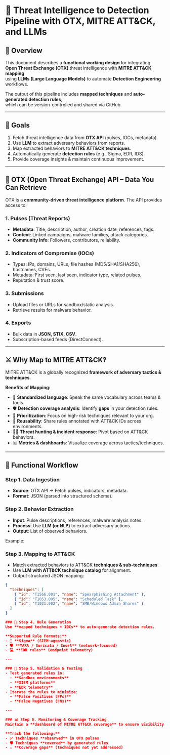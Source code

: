 # 🚀 Threat Intelligence to Detection Pipeline with OTX, MITRE ATT&CK, and LLMs

## 📌 Overview

This document describes a **functional working design** for integrating  
**Open Threat Exchange (OTX)** threat intelligence with **MITRE ATT&CK mapping**  
using **LLMs (Large Language Models)** to automate **Detection Engineering** workflows.  

The output of this pipeline includes **mapped techniques** and **auto-generated detection rules**,  
which can be version-controlled and shared via GitHub.

---

## 🎯 Goals

1. Fetch threat intelligence data from **OTX API** (pulses, IOCs, metadata).  
2. Use **LLM** to extract adversary behaviors from reports.  
3. Map extracted behaviors to **MITRE ATT&CK techniques**.  
4. Automatically generate **detection rules** (e.g., Sigma, EDR, IDS).  
5. Provide coverage insights & maintain continuous improvement.

---

## 🔑 OTX (Open Threat Exchange) API – Data You Can Retrieve

OTX is a **community-driven threat intelligence platform**. The API provides access to:

### 1. Pulses (Threat Reports)
- **Metadata**: Title, description, author, creation date, references, tags.  
- **Context**: Linked campaigns, malware families, attack categories.  
- **Community Info**: Followers, contributors, reliability.  

### 2. Indicators of Compromise (IOCs)
- Types: IPs, domains, URLs, file hashes (MD5/SHA1/SHA256), hostnames, CVEs.  
- Metadata: First seen, last seen, indicator type, related pulses.  
- Reputation & trust score.  

### 3. Submissions
- Upload files or URLs for sandbox/static analysis.  
- Retrieve results for malware behavior.  

### 4. Exports
- Bulk data in **JSON, STIX, CSV**.  
- Subscription-based feeds (DirectConnect).  

---

## ⚔️ Why Map to MITRE ATT&CK?

MITRE ATT&CK is a globally recognized **framework of adversary tactics & techniques**.

**Benefits of Mapping:**
- 📖 **Standardized language**: Speak the same vocabulary across teams & tools.  
- 🛡️ **Detection coverage analysis**: Identify **gaps** in your detection rules.  
- 🎯 **Prioritization**: Focus on high-risk techniques relevant to your org.  
- 🔁 **Reusability**: Share rules annotated with ATT&CK IDs across environments.  
- 🧑‍💻 **Threat hunting & incident response**: Pivot based on ATT&CK behaviors.  
- 📊 **Metrics & dashboards**: Visualize coverage across tactics/techniques.  

---

## 🔄 Functional Workflow

### Step 1. Data Ingestion
- **Source**: OTX API → Fetch pulses, indicators, metadata.  
- **Format**: JSON (parsed into structured schema).  

### Step 2. Behavior Extraction
- **Input**: Pulse descriptions, references, malware analysis notes.  
- **Process**: Use **LLM (or NLP)** to extract adversary actions.  
- **Output**: List of observed behaviors.  

Example:

### Step 3. Mapping to ATT&CK
- Match extracted behaviors to ATT&CK **techniques & sub-techniques**.  
- Use **LLM with ATT&CK technique catalog** for alignment.  
- Output structured JSON mapping:  

```json
{
  "techniques": [
    { "id": "T1566.001", "name": "Spearphishing Attachment" },
    { "id": "T1053.005", "name": "Scheduled Task" },
    { "id": "T1021.002", "name": "SMB/Windows Admin Shares" }
  ]
}

### 🔄 Step 4. Rule Generation
Use **mapped techniques + IOCs** to auto-generate detection rules.

**Supported Rule Formats:**
- 📝 **Sigma** (SIEM-agnostic)  
- 🛡️ **YARA / Suricata / Snort** (network-focused)  
- 💻 **EDR rules** (endpoint telemetry)  

---

### 🧪 Step 5. Validation & Testing
- Test generated rules in:
  - **Sandbox environments**  
  - **SIEM platforms**  
  - **EDR telemetry**  
- Iterate the rules to minimize:
  - **False Positives (FPs)**  
  - **False Negatives (FNs)**  

---

### 📊 Step 6. Monitoring & Coverage Tracking
Maintain a **dashboard of MITRE ATT&CK coverage** to ensure visibility and completeness.

**Track the following:**
- ✅ Techniques **observed** in OTX pulses  
- 🛡️ Techniques **covered** by generated rules  
- ⚠️ **Coverage gaps** (techniques not yet addressed)  